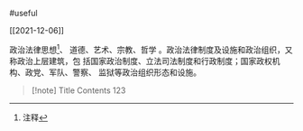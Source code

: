 #useful 

[[2021-12-06]]

政治法律思想[^1]、 道德、艺术、宗教、哲学 。政治法律制度及设施和政治组织，又称政治上层建筑，包 括国家政治制度、立法司法制度和行政制度；国家政权机构、政党、军队、警察、 监狱等政治组织形态和设施。

> [!note] Title
> Contents
> 123

[^1]:注释



